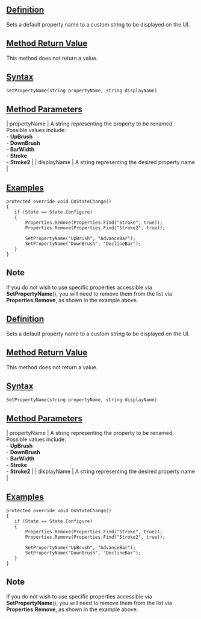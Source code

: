 ## [Definition](https://developer.ninjatrader.com/docs/desktop/setpropertyname_chartstyle\#definition)

Sets a default property name to a custom string to be displayed on the UI.

## [Method Return Value](https://developer.ninjatrader.com/docs/desktop/setpropertyname_chartstyle\#method-return-value)

This method does not return a value.

## [Syntax](https://developer.ninjatrader.com/docs/desktop/setpropertyname_chartstyle\#syntax)

`SetPropertyName(string propertyName, string displayName)`

## [Method Parameters](https://developer.ninjatrader.com/docs/desktop/setpropertyname_chartstyle\#method-parameters)

| propertyName | A string representing the property to be renamed. Possible values include:<br>- **UpBrush**<br>- **DownBrush**<br>- **BarWidth**<br>- **Stroke**<br>- **Stroke2** |
| displayName | A string representing the desired property name |

## [Examples](https://developer.ninjatrader.com/docs/desktop/setpropertyname_chartstyle\#examples)

```jsx-150469391 csharp
protected override void OnStateChange()
{
   if (State == State.Configure)
   {
       Properties.Remove(Properties.Find("Stroke", true));
       Properties.Remove(Properties.Find("Stroke2", true));

       SetPropertyName("UpBrush", "AdvanceBar");
       SetPropertyName("DownBrush", "DeclineBar");
   }
}

```

## Note

If you do not wish to use specific properties accessible via **SetPropertyName**(), you will need to remove them from the list via **Properties.Remove**, as shown in the example above.

## [Definition](https://developer.ninjatrader.com/docs/desktop/setpropertyname_chartstyle\#definition)

Sets a default property name to a custom string to be displayed on the UI.

## [Method Return Value](https://developer.ninjatrader.com/docs/desktop/setpropertyname_chartstyle\#method-return-value)

This method does not return a value.

## [Syntax](https://developer.ninjatrader.com/docs/desktop/setpropertyname_chartstyle\#syntax)

`SetPropertyName(string propertyName, string displayName)`

## [Method Parameters](https://developer.ninjatrader.com/docs/desktop/setpropertyname_chartstyle\#method-parameters)

| propertyName | A string representing the property to be renamed. Possible values include:<br>- **UpBrush**<br>- **DownBrush**<br>- **BarWidth**<br>- **Stroke**<br>- **Stroke2** |
| displayName | A string representing the desired property name |

## [Examples](https://developer.ninjatrader.com/docs/desktop/setpropertyname_chartstyle\#examples)

```jsx-150469391 csharp
protected override void OnStateChange()
{
   if (State == State.Configure)
   {
       Properties.Remove(Properties.Find("Stroke", true));
       Properties.Remove(Properties.Find("Stroke2", true));

       SetPropertyName("UpBrush", "AdvanceBar");
       SetPropertyName("DownBrush", "DeclineBar");
   }
}

```

## Note

If you do not wish to use specific properties accessible via **SetPropertyName**(), you will need to remove them from the list via **Properties.Remove**, as shown in the example above.